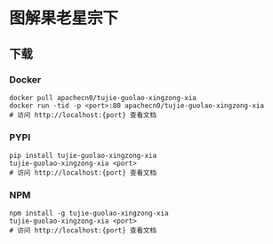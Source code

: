 # 图解果老星宗下

## 下载

### Docker

```
docker pull apachecn0/tujie-guolao-xingzong-xia
docker run -tid -p <port>:80 apachecn0/tujie-guolao-xingzong-xia
# 访问 http://localhost:{port} 查看文档
```

### PYPI

```
pip install tujie-guolao-xingzong-xia
tujie-guolao-xingzong-xia <port>
# 访问 http://localhost:{port} 查看文档
```

### NPM

```
npm install -g tujie-guolao-xingzong-xia
tujie-guolao-xingzong-xia <port>
# 访问 http://localhost:{port} 查看文档
```